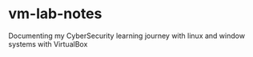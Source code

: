 # vm-lab-notes
Documenting my CyberSecurity learning journey with linux and window systems with VirtualBox
